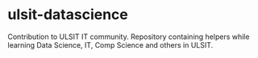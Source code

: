 # ulsit-datascience
Contribution to ULSIT IT community. Repository containing helpers while learning Data Science, IT, Comp Science and others in ULSIT.
